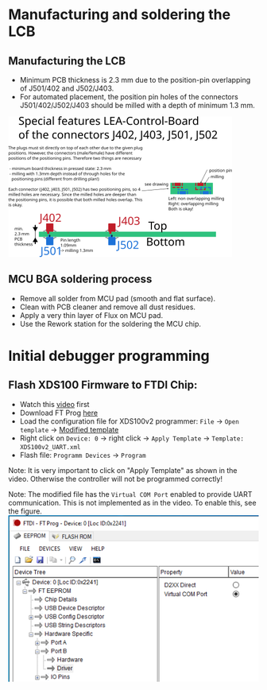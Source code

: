 # Manufacturing and soldering the LCB
## Manufacturing the LCB
 * Minimum PCB thickness is 2.3 mm due to the position-pin overlapping of J501/402 and J502/J403.
 * For automated placement, the position pin holes of the connectors J501/402/J502/J403 should be milled with a depth of minimum 1.3 mm. 
 
![](/documentation/01_Control_boards/LCB-CCB-01/PCB_Manufacturing.png)

## MCU BGA soldering process
 * Remove all solder from MCU pad (smooth and flat surface).
 * Clean with PCB cleaner and remove all dust residues.
 * Apply a very thin layer of Flux on MCU pad.
 * Use the Rework station for the soldering the MCU chip.
 
 
# Initial debugger programming 
## Flash XDS100 Firmware to FTDI Chip:
 * Watch this [video](https://www.youtube.com/watch?v=vZaF5ckf3OQ) first
 * Download FT Prog [here](https://ftdichip.com/utilities/)
 * Load the configuration file for XDS100v2 programmer: `File` -> `Open template` -> [Modified template](/software/01_Control_boards/XDS100v2_UART.xml)
 * Right click on `Device: 0` -> right click -> `Apply Template` -> `Template: XDS100v2_UART.xml`
 * Flash file: `Programm Devices` -> `Program`
 
Note: 
It is very important to click on "Apply Template" as shown in the video. Otherwise the controller will not be programmed correctly!

Note: 
The modified file has the `Virtual COM Port` enabled to provide UART communication. This is not implemented as in the video. To enable this, see the figure. 
![](/software/01_Control_boards/virtual_com_port.png)
